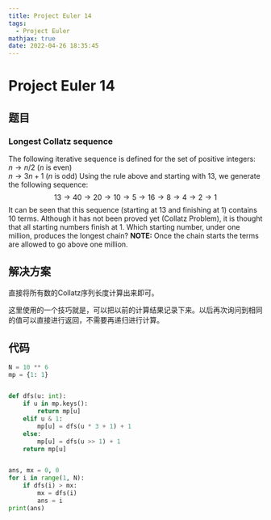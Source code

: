 ```yaml
---
title: Project Euler 14
tags:
  - Project Euler
mathjax: true
date: 2022-04-26 18:35:45
---
```


<escape><!-- more --></escape>

# Project Euler 14

## 题目

### Longest Collatz sequence

The following iterative sequence is defined for the set of positive integers:
$n \rightarrow n/2$ ($n$ is even)<br>$n \rightarrow 3n + 1$ ($n$ is odd)
Using the rule above and starting with $13$, we generate the following sequence:
$$13 \rightarrow 40 \rightarrow 20 \rightarrow 10 \rightarrow 5 \rightarrow 16 \rightarrow 8 \rightarrow 4 \rightarrow 2 \rightarrow 1$$
It can be seen that this sequence (starting at $13$ and finishing at $1$) contains $10$ terms. Although it has not been proved yet (Collatz Problem), it is thought that all starting numbers finish at $1$.
Which starting number, under one million, produces the longest chain?
**NOTE:** Once the chain starts the terms are allowed to go above one million.

## 解决方案

直接将所有数的Collatz序列长度计算出来即可。

这里使用的一个技巧就是，可以把以前的计算结果记录下来。以后再次询问到相同的值可以直接进行返回，不需要再递归进行计算。

## 代码

```py
N = 10 ** 6
mp = {1: 1}


def dfs(u: int):
    if u in mp.keys():
        return mp[u]
    elif u & 1:
        mp[u] = dfs(u * 3 + 1) + 1
    else:
        mp[u] = dfs(u >> 1) + 1
    return mp[u]


ans, mx = 0, 0
for i in range(1, N):
    if dfs(i) > mx:
        mx = dfs(i)
        ans = i
print(ans)
```
